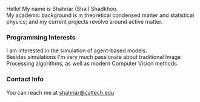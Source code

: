 Hello! My name is Shahriar (Shai) Shadkhoo.\
My academic background is in theoretical condensed matter and statistical physics; and my current projects revolve around active matter.

### Programming Interests ###
I am interested in the simulation of agent-based models.\
Besides simulations I'm very much passionate about traditional Image Processing algorithms, as well as modern Computer Vision methods.

### Contact Info ###
You can reach me at shahriar@caltech.edu
